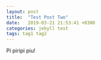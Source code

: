 ```yaml
---
layout: post
title:  "Test Post Two"
date:   2019-03-21 21:53:41 +0300
categories: jekyll test
tags: tag1 tag2
---
```

Pi piripi piu!
